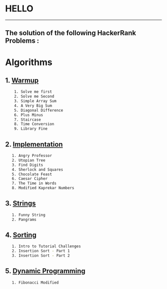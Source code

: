 # HELLO
---
## The solution of the following HackerRank Problems :  

# Algorithms
## 1. [Warmup](https://github.com/sayantanpandit/HackerRank/tree/master/Algorithms/Warmup)
```sh
    1. Solve me first
    2. Solve me Second
    3. Simple Array Sum
    4. A Very Big Sum
    5. Diagonal Difference
    6. Plus Minus
    7. Staircase
    8. Time Conversion
    9. Library Fine
```
## 2. [Implementation](https://github.com/sayantanpandit/HackerRank/tree/master/Algorithms/Implementation)
```sh
   1. Angry Professor
   2. Utopian Tree
   3. Find Digits
   4. Sherlock and Squares
   5. Chocolate Feast
   6. Caesar Cipher
   7. The Time in Words
   8. Modified Kaprekar Numbers
```
## 3. [Strings](https://github.com/sayantanpandit/HackerRank/tree/master/Algorithms/Strings)
```sh
   1. Funny String
   2. Pangrams
```
## 4. [Sorting](https://github.com/sayantanpandit/HackerRank/tree/master/Algorithms/Sorting)
```sh
   1. Intro to Tutorial Challenges
   2. Insertion Sort - Part 1
   3. Insertion Sort - Part 2
```
## 5. [Dynamic Programming](https://github.com/sayantanpandit/HackerRank/tree/master/Algorithms/Dynamic_Programming)
```sh
   1. Fibonacci Modified
```
